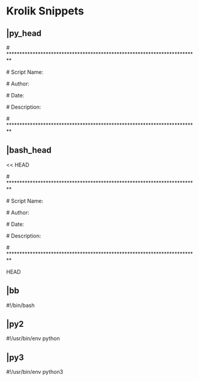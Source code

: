 # Krolik Snippets

## |py_head

\# *************************************************************************

\# Script Name:

\# Author: 

\# Date:

\# Description: 

\# *************************************************************************

## |bash_head

<< HEAD

\# *************************************************************************

\# Script Name: 

\# Author: 

\# Date:

\# Description: 

\# *************************************************************************

HEAD

## |bb

#!/bin/bash

## |py2

#!/usr/bin/env python

## |py3

#!/usr/bin/env python3